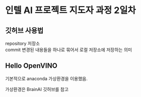 # 인텔 AI 프로젝트 지도자 과정 2일차
## 깃허브 사용법
repository 저장소  
commit 변경된 내용들을 하나로 묶어서 로컬 저장소에 저장하는 의미
## Hello OpenVINO
기본적으로 anaconda 가상환경을 이용했음.  

가상환경은 BrainAI 깃허브를 참고
